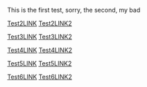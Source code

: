 This is the first test,
sorry, the  second, my bad

[Test2LINK](https://www.youtube.com/watch?v=GSPKZew-QRQ)
[Test2LINK2](https://www.youtube.com/watch?v=4ZUi5EP6rAI)

[Test3LINK](https://www.youtube.com/watch?v=GSPKZew-QRQ)
[Test3LINK2](https://www.youtube.com/watch?v=4ZUi5EP6rAI)

[Test4LINK](https://www.youtube.com/watch?v=GSPKZew-QRQ)
[Test4LINK2](https://www.youtube.com/watch?v=4ZUi5EP6rAI)

[Test5LINK](https://www.youtube.com/watch?v=GSPKZew-QRQ)
[Test5LINK2](https://www.youtube.com/watch?v=4ZUi5EP6rAI)

[Test6LINK](https://www.yoEGutube.com/watch?v=GSPKZew-QRQaaa)
[Test6LINK2](https://www.youtuHJJRbe.com/watch?v=4ZUi5EP6rAIaaa)



